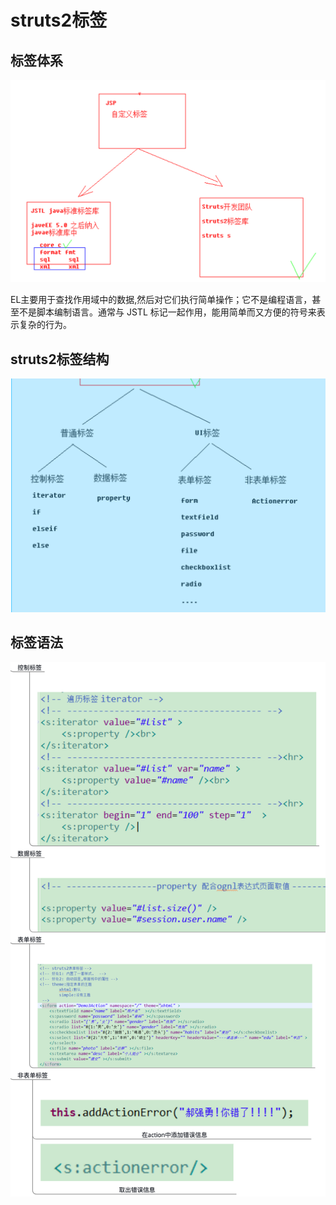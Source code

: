 # struts2标签

## 标签体系

![](../../.gitbook/assets/image%20%2864%29.png)

EL主要用于查找作用域中的数据,然后对它们执行简单操作；它不是编程语言，甚至不是脚本编制语言。通常与 JSTL 标记一起作用，能用简单而又方便的符号来表示复杂的行为。



## struts2标签结构

![](../../.gitbook/assets/image%20%28136%29.png)

## 标签语法

![](../../.gitbook/assets/image%20%2871%29.png)

